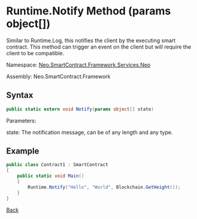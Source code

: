 # Runtime.Notify Method (params object[])

Similar to Runtime.Log, this notifies the client by the executing smart contract. This method can trigger an event on the client but will require the client to be compatible.

Namespace: [Neo.SmartContract.Framework.Services.Neo](../../neo.md)

Assembly: Neo.SmartContract.Framework

## Syntax

```c#
public static extern void Notify(params object[] state)
```

Parameters: 

state: The notification message, can be of any length and any type.

## Example

```c#
public class Contract1 : SmartContract
{
    public static void Main()
    {
        Runtime.Notify("Hello", "World", Blockchain.GetHeight());
    }
}
```



[Back](../Runtime.md)